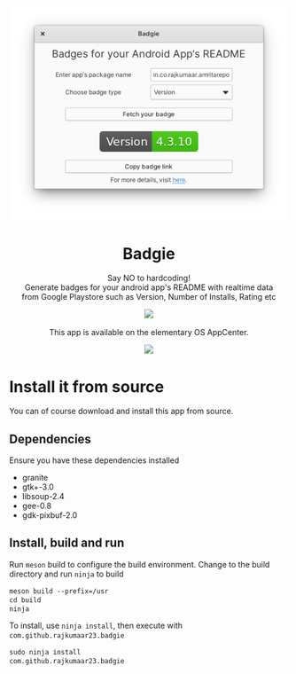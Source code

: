 <div align="center">
  <p><img src="data/screenshots/1.png"/></p>
  <h1>Badgie</h1>
  <p>
    Say NO to hardcoding!
    <br>
    Generate badges for your android app's README with realtime data
    <br>
    from Google Playstore such as Version, Number of Installs, Rating etc
  </p>
</div>

<div align="center">
  <a href='https://appcenter.elementary.io/com.github.rajkumaar23.badgie'>
    <img src="https://appcenter.elementary.io/badge.svg"/>
  </a>
  <p>This app is available on the elementary OS AppCenter.</p>
  <a href='https://www.behance.net/ragulraj1'>
    <img src="https://img.shields.io/static/v1?label=Logo%20Designed%20By&message=Ragul%20Raj&color=important&logo=behance"/>
  </a>
</div>

# Install it from source

You can of course download and install this app from source.

## Dependencies

Ensure you have these dependencies installed

* granite
* gtk+-3.0
* libsoup-2.4
* gee-0.8
* gdk-pixbuf-2.0

## Install, build and run

Run `meson` build to configure the build environment. Change to the build directory and run `ninja` to build

    meson build --prefix=/usr
    cd build
    ninja

To install, use `ninja install`, then execute with `com.github.rajkumaar23.badgie`

    sudo ninja install
    com.github.rajkumaar23.badgie
